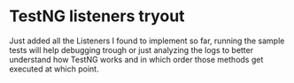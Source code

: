 # TestNG listeners tryout
Just added all the Listeners I found to implement so far, running the sample tests will help debugging trough or just 
analyzing the logs to better understand how TestNG works and in which order those methods get executed at which point.